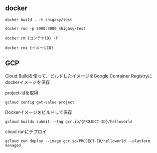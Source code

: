 
## docker

```
docker build . -t shigasy/test
```

```
docker run -p 8080:8080 shigasy/test
```

```
docker rm {コンテナID} -f
```

```
docker rmi {イメージID}
```

## GCP

Cloud Buildを使って、ビルドしたイメージをGoogle Container Registryにdockerイメージを保存

project-idを取得
```
gcloud config get-value project
```

Dockerイメージをビルドして保存
```
gcloud builds submit --tag gcr.io/{PROJECT-ID}/helloworld
```

cloud runにデプロイ
```
gcloud run deploy --image gcr.io/PROJECT-ID/helloworld --platform managed
```